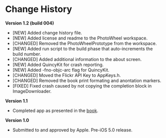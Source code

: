 # Change History

**Version 1.2 (build 004)**

   * [NEW] Added change history file.
   * [NEW] Added license and readme to the PhotoWheel workspace.
   * [CHANGED] Removed the PhotoWheelPrototype from the workspace.
   * [NEW] Added run script to the build phase that auto-increments the build number.
   * [CHANGED] Added additional information to the about screen.
   * [NEW] Added QuincyKit for crash reporting.
   * [NEW] Added -fno-objc-arc flag for QuincyKit.
   * [CHANGED] Moved the Flickr API Key to AppKeys.h.
   * [CHANGED] Removed the book print formating and anontation markers.
   * [FIXED] Fixed crash caused by not copying the completion block in ImageDownloader.

**Version 1.1**

   * Completed app as presented in the [book][1].

**Version 1.0**

   * Submitted to and approved by Apple. Pre-iOS 5.0 release.
   
   [1]: http://learnipadprogramming.com/
